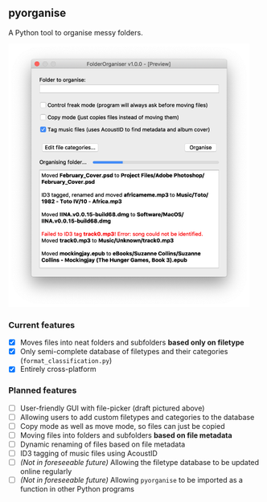 ## pyorganise
A Python tool to organise messy folders.

<img src="https://github.com/yasath/pyorganise/raw/master/images/Screenshot1.png" alt="Screenshot of program's UI on macOS" width="480"/>

### Current features
- [x] Moves files into neat folders and subfolders **based only on filetype**
- [x] Only semi-complete database of filetypes and their categories (`format_classification.py`)
- [x] Entirely cross-platform

### Planned features
- [ ] User-friendly GUI with file-picker (draft pictured above)
- [ ] Allowing users to add custom filetypes and categories to the database
- [ ] Copy mode as well as move mode, so files can just be copied
- [ ] Moving files into folders and subfolders **based on file metadata**
- [ ] Dynamic renaming of files based on file metadata
- [ ] ID3 tagging of music files using AcoustID
- [ ] *(Not in foreseeable future)* Allowing the filetype database to be updated online regularly
- [ ] *(Not in foreseeable future)* Allowing `pyorganise` to be imported as a function in other Python programs
